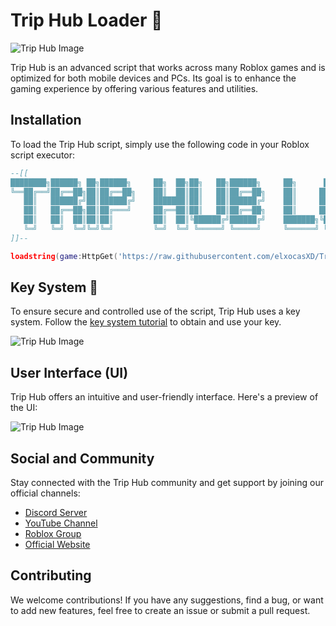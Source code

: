 # Trip Hub Loader 🚀

![Trip Hub Image](https://triphubscript.000webhostapp.com/img/Website/NewLoader.png)

Trip Hub is an advanced script that works across many Roblox games and is optimized for both mobile devices and PCs. Its goal is to enhance the gaming experience by offering various features and utilities.

## Installation

To load the Trip Hub script, simply use the following code in your Roblox script executor:

```lua
--[[
████████╗██████╗ ██╗██████╗     ██╗  ██╗██╗   ██╗██████╗     ██╗      ██████╗  █████╗ ██████╗ ███████╗██████╗ 
╚══██╔══╝██╔══██╗██║██╔══██╗    ██║  ██║██║   ██║██╔══██╗    ██║     ██╔═══██╗██╔══██╗██╔══██╗██╔════╝██╔══██╗
   ██║   ██████╔╝██║██████╔╝    ███████║██║   ██║██████╔╝    ██║     ██║   ██║███████║██║  ██║█████╗  ██████╔╝
   ██║   ██╔══██╗██║██╔═══╝     ██╔══██║██║   ██║██╔══██╗    ██║     ██║   ██║██╔══██║██║  ██║██╔══╝  ██╔══██╗
   ██║   ██║  ██║██║██║         ██║  ██║╚██████╔╝██████╔╝    ███████╗╚██████╔╝██║  ██║██████╔╝███████╗██║  ██║
   ╚═╝   ╚═╝  ╚═╝╚═╝╚═╝         ╚═╝  ╚═╝ ╚═════╝ ╚═════╝     ╚══════╝ ╚═════╝ ╚═╝  ╚═╝╚═════╝ ╚══════╝╚═╝  ╚═╝
]]--

loadstring(game:HttpGet('https://raw.githubusercontent.com/elxocasXD/Trip-Hub/main/Free%20Loader.lua'))()
```

## Key System 🔑

To ensure secure and controlled use of the script, Trip Hub uses a key system. Follow the [key system tutorial](https://www.youtube.com/watch?v=mkRQHeuHBn8) to obtain and use your key.

![Trip Hub Image](https://triphubscript.000webhostapp.com/img/Website/KeySystemLoader.png)


## User Interface (UI)

Trip Hub offers an intuitive and user-friendly interface. Here's a preview of the UI:

![Trip Hub Image](https://triphubscript.000webhostapp.com/img/Website/TripHubKavo.png)

## Social and Community

Stay connected with the Trip Hub community and get support by joining our official channels:

- [Discord Server](https://discord.com/invite/SKhamGzTdn)
- [YouTube Channel](https://youtube.com/channel/UCRiszwo8e1FmlWUBhPRMUsQ)
- [Roblox Group](https://www.roblox.com/groups/15601672/Trip-Hub#!/about)
- [Official Website](https://triphubscript.000webhostapp.com)

## Contributing

We welcome contributions! If you have any suggestions, find a bug, or want to add new features, feel free to create an issue or submit a pull request.
